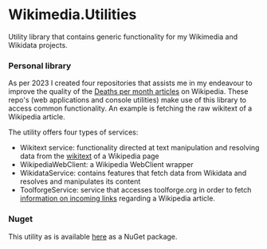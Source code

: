 # Wikimedia.Utilities
Utility library that contains generic functionality for my Wikimedia and Wikidata projects.

### Personal library
As per 2023 I created four repositories that assists me in my endeavour to improve the quality of the [Deaths per month articles](https://en.wikipedia.org/wiki/Lists_of_deaths_by_year) on Wikipedia.
These repo's (web applications and console utilities) make use of this library to access common functionality. An example is fetching the raw wikitext of a Wikipedia article.

The utility offers four types of services:
* Wikitext service: functionality directed at text manipulation and resolving data from the [wikitext](https://en.wikipedia.org/wiki/Help:Wikitext) of a Wikipedia page
* WikipediaWebClient: a Wikipedia WebClient wrapper
* WikidataService: contains features that fetch data from Wikidata and resolves and manipulates its content
* ToolforgeService: service that accesses toolforge.org in order to fetch [information on incoming links](https://linkcount.toolforge.org/?project=en.wikipedia.org&page=Clayton+Townsend) regarding a Wikipedia article.

### Nuget
This utility as is available [here](https://www.nuget.org/packages/Wikimedia.Utilities) as a NuGet package.
